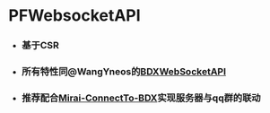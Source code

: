 # PFWebsocketAPI
- ### 基于CSR
- ### 所有特性同@WangYneos的[BDXWebSocketAPI](https://github.com/WangYneos/BDXWebSocket)
- ### 推荐配合[Mirai-ConnectTo-BDX](https://github.com/littlegao233/CQ-ConnectTo-BDX/)实现服务器与qq群的联动
